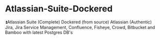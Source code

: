 # Atlassian-Suite-Dockered
⏫Atlassian Suite (Complete) Dockered (from source) Atlassian (Authentic) Jira, Jira Service Management, Confluence, Fisheye, Crowd, Bitbucket and Bamboo with latest Postgres DB's
